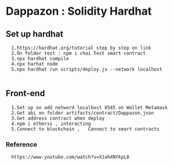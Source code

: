 # Dappazon : Solidity Hardhat 


## Set up hardhat 
```
  1.https://hardhat.org/tutorial step by step on link
  2.On folder test : npm i chai Test smart contract
  3.npx hardhat compile
  4.npx harhat node
  5.npx hardhat run scripts/deploy.js --network localhost
 
```

## Front-end
```
  1.Set up on add netword localhost 8545 on Wallet Metamask
  2.Get abi on folder artifacts/contract/Dappazon.json 
  3.Get address contract when deploy
  4.npm i etherss , interacting
  5.Connect to blockchain ,   Connect to smart contracts
```

### Reference
```
  https://www.youtube.com/watch?v=X1ahXNYkpL8
  
```
